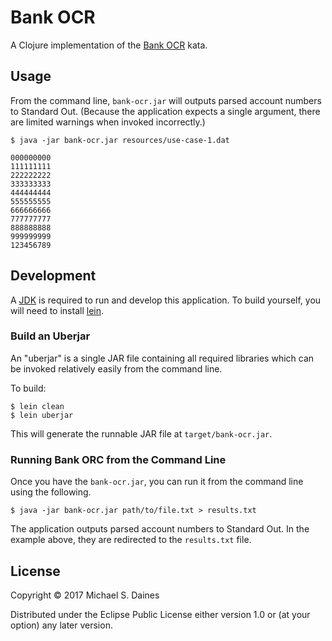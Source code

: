 # Bank OCR

A Clojure implementation of the [Bank OCR](http://codingdojo.org/kata/BankOCR/)
kata.


## Usage

From the command line, `bank-ocr.jar` will outputs parsed account numbers to
Standard Out. (Because the application expects a single argument, there are
limited warnings when invoked incorrectly.)

```shell
$ java -jar bank-ocr.jar resources/use-case-1.dat

000000000
111111111
222222222
333333333
444444444
555555555
666666666
777777777
888888888
999999999
123456789
```


## Development

A [JDK](http://www.oracle.com/technetwork/java/javase/downloads/index.html) is
required to run and develop this application. To build yourself, you will need
to install [lein](https://leiningen.org/).

### Build an Uberjar

An "uberjar" is a single JAR file containing all required libraries which can be
invoked relatively easily from the command line.

To build:
```shell
$ lein clean
$ lein uberjar
```

This will generate the runnable JAR file at `target/bank-ocr.jar`.

### Running Bank ORC from the Command Line

Once you have the `bank-ocr.jar`, you can run it from the command line using
the following.

```shell
$ java -jar bank-ocr.jar path/to/file.txt > results.txt
```

The application outputs parsed account numbers to Standard Out. In the example
above, they are redirected to the `results.txt` file.


## License

Copyright © 2017 Michael S. Daines

Distributed under the Eclipse Public License either version 1.0 or (at
your option) any later version.
